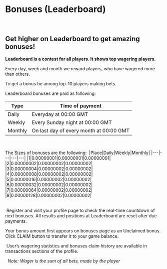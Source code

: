 # Bonuses (Leaderboard)
​
## Get higher on Leaderboard to get amazing bonuses!
**Leaderboard is a contest for all players. It shows top wagering players.**
​

Every day, week and month we reward players, who have wagered more than others.
​

To get a bonus be among top-10 players making bets.
​

Leaderboard bonuses are paid as following:
​

|Type|Time of payment|
|---|---|
|Daily|Everyday at 00:00 GMT|
|Weekly|Every Sunday night at 00:00 GMT|
|Monthly|On last day of every month at 00:00 GMT|  

​

The Sizes of bonuses are the following:
​
|Place|Daily|Weekly|Monthly|
|---|---|---|---|
|1|0.00000001|0.00000001|0.00000001|
|2|0.00000002|0.00000002|0.00000002|
|3|0.00000004|0.00000002|0.00000002|
|4|0.00000008|0.00000002|0.00000002|
|5|0.00000016|0.00000002|0.00000002|
|6|0.00000032|0.00000002|0.00000002|
|7|0.00000064|0.00000002|0.00000002|
|8|0.00000128|0.00000002|0.00000002|  
​

​
Register and visit your profile page to check the real-time countdown of next bonuses.
All results and positions at Leaderboard are reset after due payments.

Your bonus amount first appears on bonuses page as an Unclaimed bonus. Click CLAIM button to transfer it to your game balance.  

​
User’s wagering statistics and bonuses claim history are available in transactions sections of the profile. 

​
​
*Note: Wager is the sum of all bets, made by the player*